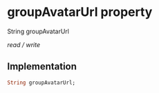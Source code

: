 


# groupAvatarUrl property







String groupAvatarUrl
  
_<span class="feature">read / write</span>_






## Implementation

```dart
String groupAvatarUrl;
```







